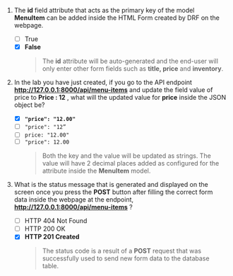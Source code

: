 1. The **id** field attribute that acts as the primary key of the model **MenuItem** can be added inside the HTML Form created by DRF on the webpage.

   - [ ] True
   - [x] **False**
     > The **id** attribute will be auto-generated and the end-user will only enter other form fields such as **title, price** and **inventory**.

2. In the lab you have just created, if you go to the API endpoint **http://127.0.0.1:8000/api/menu-items** and update the field value of price to **Price : 12** , what will the updated value for **price** inside the JSON object be?

   - [x] **`"price": "12.00"`**
   - [ ] `"price": "12”`
   - [ ] `price: "12.00"`
   - [ ] `"price": 12.00`
     > Both the key and the value will be updated as strings. The value will have 2 decimal places added as configured for the attribute inside the **MenuItem** model.

3. What is the status message that is generated and displayed on the screen once you press the **POST** button after filling the correct form data inside the webpage at the endpoint, **http://127.0.0.1:8000/api/menu-items** ?
   - [ ] HTTP 404 Not Found
   - [ ] HTTP 200 OK
   - [x] **HTTP 201 Created**
     > The status code is a result of a **POST** request that was successfully used to send new form data to the database table.
